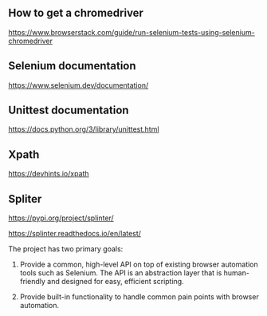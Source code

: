 ## How to get a chromedriver

https://www.browserstack.com/guide/run-selenium-tests-using-selenium-chromedriver

## Selenium documentation 

https://www.selenium.dev/documentation/

## Unittest documentation

https://docs.python.org/3/library/unittest.html

## Xpath

https://devhints.io/xpath

## Spliter

https://pypi.org/project/splinter/

https://splinter.readthedocs.io/en/latest/

The project has two primary goals:

1. Provide a common, high-level API on top of existing browser automation tools such as Selenium. 
The API is an abstraction layer that is human-friendly and designed for easy, efficient scripting.

2. Provide built-in functionality to handle common pain points with browser automation.
